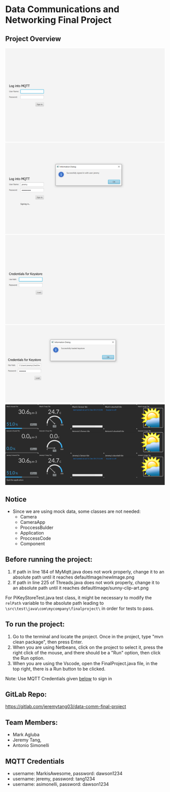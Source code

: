 # Data Communications and Networking Final Project

## Project Overview
![image.png](./image.png)
![image-1.png](./image-1.png)
![image-2.png](./image-2.png)
![image-3.png](./image-3.png)
![image-4.png](./image-4.png)
## Notice
- Since we are using mock data, some classes are not needed:
    - Camera 
    - CameraApp
    - ProccessBulder
    - Application
    - ProccessCode
    - Component
## Before running the project:
1. If path in line 184 of MyMqtt.java does not work properly, change it to an absolute path until it reaches defaultImage/newImage.png
2. If path in line 225 of Threads.java does not work properly, change it to an absolute path until it reaches defaultImage/sunny-clip-art.png

For PiKeyStoreTest.java test class, it might be necessary to modify the `relPath` variable to the absolute path leading to `\src\test\java\com\mycompany\finalproject\` in order for tests to pass.

## To run the project:
1. Go to the terminal and locate the project. Once in the project, type "mvn clean package", then press Enter.
2. When you are using Netbeans, click on the project to select it, press the right click of the mouse, and there should be a "Run" option, then click the  Run option.
3. When you are using the Vscode, open the FinalProject.java file, in the top right, there is a Run button to be clicked.

Note: Use MQTT Credentials given [below](#mqtt-credentials) to sign in

## GitLab Repo:
https://gitlab.com/jeremytang03/data-comm-final-project

## Team Members:
- Mark Agluba 
- Jeremy Tang, 
- Antonio Simonelli

## MQTT Credentials
- username: MarkisAwesome, password: dawson1234
- username: jeremy, password: tang1234
- username: asimonelli, password: dawson1234

